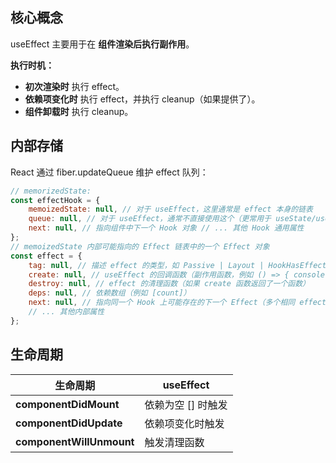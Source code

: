## 核心概念
useEffect 主要用于在 **组件渲染后执行副作用**。

**执行时机：**
- **初次渲染时** 执行 effect。
- **依赖项变化时** 执行 effect，并执行 cleanup（如果提供了）。
- **组件卸载时** 执行 cleanup。

## 内部存储
React 通过 fiber.updateQueue 维护 effect 队列：
```jsx
// memorizedState:
const effectHook = { 
	memoizedState: null, // 对于 useEffect，这里通常是 effect 本身的链表 
	queue: null, // 对于 useEffect，通常不直接使用这个（更常用于 useState/useReducer） 
	next: null, // 指向组件中下一个 Hook 对象 // ... 其他 Hook 通用属性 
}; 
// memoizedState 内部可能指向的 Effect 链表中的一个 Effect 对象
const effect = { 
	tag: null, // 描述 effect 的类型，如 Passive | Layout | HookHasEffect 
	create: null, // useEffect 的回调函数（副作用函数，例如 () => { console.log(count); }） 
	destroy: null, // effect 的清理函数（如果 create 函数返回了一个函数） 
	deps: null, // 依赖数组（例如 [count]） 
	next: null, // 指向同一个 Hook 上可能存在的下一个 Effect（多个相同 effect 钩子时） 
	// ... 其他内部属性 
};
```

## 生命周期
| **生命周期**                 | useEffect   |
| ------------------------ | ----------- |
| **componentDidMount**    | 依赖为空 [] 时触发 |
| **componentDidUpdate**   | 依赖项变化时触发    |
| **componentWillUnmount** | 触发清理函数      |